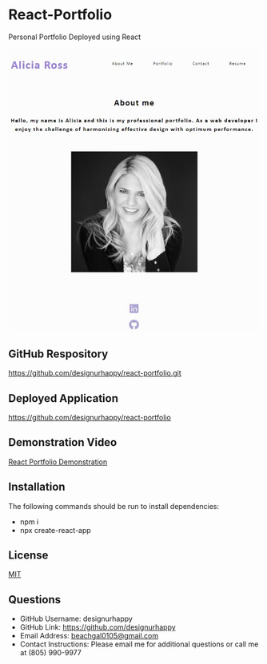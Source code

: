 # React-Portfolio
Personal Portfolio Deployed using React
  
 ![ScreenShot](./React-Portfolio-Screenshot.JPG)

## GitHub Respository
https://github.com/designurhappy/react-portfolio.git

## Deployed Application
https://github.com/designurhappy/react-portfolio 

## Demonstration Video
[React Portfolio Demonstration](./Demonstration_React-Portfolio.webm)


## Installation
The following commands should be run to install dependencies: 
* npm i 
* npx create-react-app 

## License
[MIT](https://choosealicense.com/licenses/mit/)


## Questions
* GitHub Username: designurhappy
* GitHub Link: https://github.com/designurhappy
* Email Address: beachgal0105@gmail.com
* Contact Instructions: Please email me for additional questions or call me at (805) 990-9977
